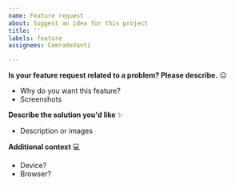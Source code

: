 ```yaml
---
name: Feature request
about: Suggest an idea for this project
title: ''
labels: feature
assignees: ComradeVanti

---
```


**Is your feature request related to a problem? Please describe.** 😑
- Why do you want this feature?
- Screenshots

**Describe the solution you'd like** ✨
- Description or images

**Additional context** 💻
- Device?
- Browser?
